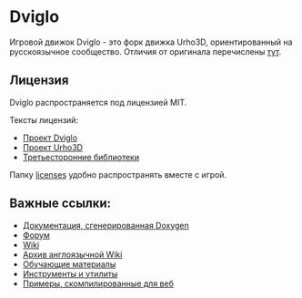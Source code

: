 # Dviglo

Игровой движок Dviglo - это форк движка Urho3D, ориентированный на русскоязычное сообщество. Отличия от оригинала перечислены [тут](Docs/features.md).

## Лицензия

Dviglo распространяется под лицензией MIT.

Тексты лицензий:
* [Проект Dviglo](licenses/dviglo/LICENSE)
* [Проект Urho3D](licenses/urho3d/LICENSE)
* [Третьесторонние библиотеки](licenses)

Папку [licenses](licenses) удобно распространять вместе с игрой.

## Важные ссылки:

* [Документация, сгенерированная Doxygen](https://urho3d-doxygen.github.io)
* [Форум](https://github.com/dviglo-community/discussions/discussions)
* [Wiki](https://github.com/urho3d-community/wiki/wiki)
* [Архив англоязычной Wiki](https://github.com/urho3d-community/wiki-archive/wiki)
* [Обучающие материалы](https://github.com/urho3d-learn)
* [Инструменты и утилиты](https://github.com/urho3d-tools)
* [Примеры, скомпилированные для веб](https://urho3d-web-samples.github.io)
